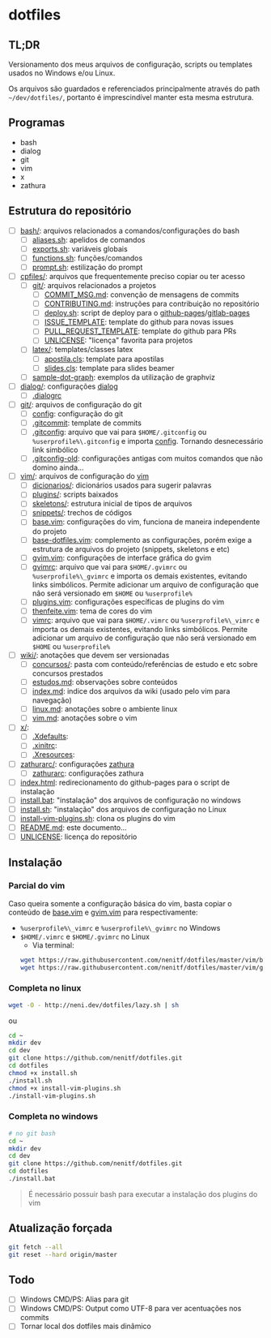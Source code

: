 # dotfiles
## TL;DR
Versionamento dos meus arquivos de configuração, scripts ou templates usados no Windows e/ou Linux.

Os arquivos são guardados e referenciados principalmente através do path ``~/dev/dotfiles/``, portanto é imprescindível manter esta mesma estrutura.

## Programas
* bash
* dialog
* git
* vim
* x
* zathura

## Estrutura do repositório
- [ ] [bash/](/bash): arquivos relacionados a comandos/configurações do bash
    - [ ] [aliases.sh](/bash/aliases.sh): apelidos de comandos
    - [ ] [exports.sh](/bash/exports.sh): variáveis globais
    - [ ] [functions.sh](/bash/functions.sh): funções/comandos
    - [ ] [prompt.sh](/bash/prompt.sh): estilização do prompt
- [ ] [cpfiles/](/cpfiles): arquivos que frequentemente preciso copiar ou ter acesso
    - [ ] [git/](/cpfiles/git): arquivos relacionados a projetos
        - [ ] [COMMIT_MSG.md](/cpfiles/git/COMMIT_MSG.md): convenção de mensagens de commits
        - [ ] [CONTRIBUTING.md](/cpfiles/git/CONTRIBUTING.md): instruções para contribuição no repositório
        - [ ] [deploy.sh](/cpfiles/git/deploy.sh): script de deploy para o [github-pages](https://pages.github.com/)/[gitlab-pages](https://docs.gitlab.com/ee/user/project/pages/)
        - [ ] [ISSUE_TEMPLATE](/cpfiles/git/ISSUE_TEMPLATE): template do github para novas issues
        - [ ] [PULL_REQUEST_TEMPLATE](/cpfiles/git/PULL_REQUEST_TEMPLATE): template do github para PRs
        - [ ] [UNLICENSE](/cpfiles/git/UNILICENSE): "licença" favorita para projetos
    - [ ] [latex/](/cpfiles/latex): templates/classes latex
        - [ ] [apostila.cls](/cpfiles/latex/apostilas.cls): template para apostilas
        - [ ] [slides.cls](/cpfiles/latex/slides.cls): template para slides beamer
    - [ ] [sample-dot-graph](/cpfiles/sample-dot-graph): exemplos da utilização de graphviz
- [ ] [dialog/](/dialog): configurações [dialog](http://linuxcommand.org/lc3_adv_dialog.php)
    - [ ] [.dialogrc](/dialog/.dialogrc)
- [ ] [git/](/git): arquivos de configuração do git
    - [ ] [config](/git/config): configuração do git
    - [ ] [.gitcommit](/git/.gitcommit): template de commits
    - [ ] [.gitconfig](/git/.gitconfig): arquivo que vai para `$HOME/.gitconfig` ou `%userprofile%\.gitconfig` e importa [config](/git/config). Tornando desnecessário link simbólico
    - [ ] [.gitconfig-old](/git/.gitconfig-old): configurações antigas com muitos comandos que não domino ainda...
- [ ] [vim/](/vim): arquivos de configuração do [vim](https://www.vim.org/)
    - [ ] [dicionarios/](/vim/dicionarios/): dicionários usados para sugerir palavras
    - [ ] [plugins/](/vim/plugins/): scripts baixados
    - [ ] [skeletons/](/vim/skeletons/): estrutura inicial de tipos de arquivos
    - [ ] [snippets/](/vim/snippets/): trechos de códigos
    - [ ] [base.vim](/vim/base.vim): configurações do vim, funciona de maneira independente do projeto
    - [ ] [base-dotfiles.vim](/vim/base-dotfiles.vim): complemento as configurações, porém exige a estrutura de arquivos do projeto (snippets, skeletons e etc)
    - [ ] [gvim.vim](/vim/gvim.vim): configurações de interface gráfica do gvim
    - [ ] [gvimrc](/git/gvimrc): arquivo que vai para `$HOME/.gvimrc` ou `%userprofile%\_gvimrc` e importa os demais existentes, evitando links simbólicos. Permite adicionar um arquivo de configuração que não será versionado em `$HOME` ou `%userprofile%`
    - [ ] [plugins.vim](/vim/plugins.vim): configurações específicas de plugins do vim
    - [ ] [thenfeite.vim](/vim/thenfeite.vim): tema de cores do vim
    - [ ] [vimrc](/git/gvimrc): arquivo que vai para `$HOME/.vimrc` ou `%userprofile%\_vimrc` e importa os demais existentes, evitando links simbólicos. Permite adicionar um arquivo de configuração que não será versionado em `$HOME` ou `%userprofile%`
- [ ] [wiki/](/wiki): anotações que devem ser versionadas
    - [ ] [concursos/](/wiki/concursos): pasta com conteúdo/referências de estudo e etc sobre concursos prestados
    - [ ] [estudos.md](/wiki/estudos.md): observações sobre conteúdos
    - [ ] [index.md](/wiki/index.md): indice dos arquivos da wiki (usado pelo vim para navegação)
    - [ ] [linux.md](/wiki/linux.md): anotações sobre o ambiente linux
    - [ ] [vim.md](/wiki/vim.md):  anotações sobre o vim
- [ ] [x/](/x):
    - [ ] [.Xdefaults](/x/.Xdefaults):
    - [ ] [.xinitrc](/x/.xinitrc):
    - [ ] [.Xresources](/x/.Xresources):
- [ ] [zathurarc/](/zathurarc): configurações [zathura](https://wiki.archlinux.org/index.php/Zathura)
    - [ ] [zathurarc](/zathurarc/zathurarc): configurações zathura
- [ ] [index.html](index.html): redirecionamento do github-pages para o script de instalação
- [ ] [install.bat](install.bat): "instalação" dos arquivos de configuração no windows
- [ ] [install.sh](install.bat): "instalação" dos arquivos de configuração no Linux
- [ ] [install-vim-plugins.sh](install-vim-plugins.sh): clona os plugins do vim
- [ ] [README.md](README.md): este documento...
- [ ] [UNLICENSE](UNLICENSE): licença do repositório

## Instalação
### Parcial do vim
Caso queira somente a configuração básica do vim, basta copiar o conteúdo de [base.vim](/vim/base.vim) e [gvim.vim](/vim/gvim.vim) para respectivamente:
- `%userprofile%\_vimrc` e `%userprofile%\_gvimrc` no Windows
- `$HOME/.vimrc` e `$HOME/.gvimrc` no Linux
    - Via terminal:
    ```sh
    wget https://raw.githubusercontent.com/nenitf/dotfiles/master/vim/base.vim -O $HOME/.vimrc
    wget https://raw.githubusercontent.com/nenitf/dotfiles/master/vim/gvim.vim.vim -O $HOME/.gvimrc
    ```

### Completa no linux
```bash
wget -O - http://neni.dev/dotfiles/lazy.sh | sh
```
ou
```bash
cd ~
mkdir dev
cd dev
git clone https://github.com/nenitf/dotfiles.git
cd dotfiles
chmod +x install.sh
./install.sh
chmod +x install-vim-plugins.sh
./install-vim-plugins.sh
```

### Completa no windows
 <!-- Inserir tutorial de configuração windows -->
```bash
# no git bash
cd ~
mkdir dev
cd dev
git clone https://github.com/nenitf/dotfiles.git
cd dotfiles
./install.bat
```
> É necessário possuir bash para executar a instalação dos plugins do vim

## Atualização forçada

```bash
git fetch --all
git reset --hard origin/master
```

## Todo
* [ ] Windows CMD/PS: Alias para git
* [ ] Windows CMD/PS: Output como UTF-8 para ver acentuações nos commits
* [ ] Tornar local dos dotfiles mais dinâmico
